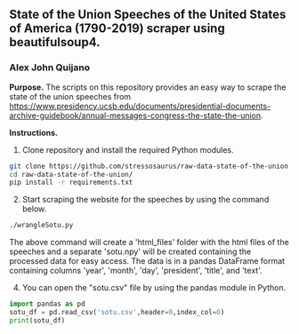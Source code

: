 ## State of the Union Speeches of the United States of America (1790-2019) scraper using beautifulsoup4.
### Alex John Quijano

**Purpose.** The scripts on this repository provides an easy way to scrape the state of the union speeches from https://www.presidency.ucsb.edu/documents/presidential-documents-archive-guidebook/annual-messages-congress-the-state-the-union.

**Instructions.**

1. Clone repository and install the required Python modules.
```bash
git clone https://github.com/stressosaurus/raw-data-state-of-the-union.git
cd raw-data-state-of-the-union/
pip install -r requirements.txt
```

2. Start scraping the website for the speeches by using the command below.
```bash
./wrangleSotu.py
```
The above command will create a 'html_files' folder with the html files of the speeches and a separate 'sotu.npy' will be created containing the processed data for easy access. The data is in a pandas DataFrame format containing columns 'year', 'month', 'day', 'president', 'title', and 'text'.

4. You can open the "sotu.csv" file by using the pandas module in Python.
```python
import pandas as pd
sotu_df = pd.read_csv('sotu.csv',header=0,index_col=0)
print(sotu_df)
```
